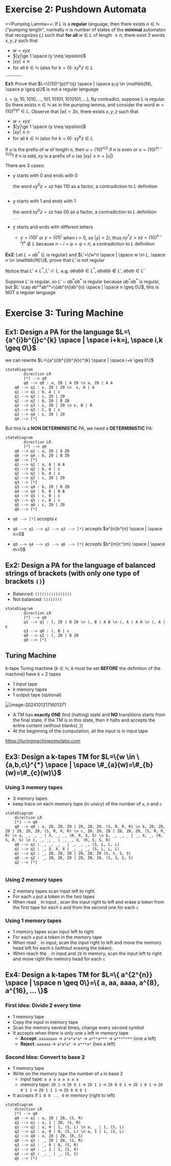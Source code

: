 # Exercise 2: Pushdown Automata

==Pumping Lamma==: If $L$ is a **regular** language, then there exists $n \in \mathbb{N}$ ("pumping length", normally $n$ is number of states of the **minimal** automaton that recognizes $L$) such that **for all** $w \in L$ of length $\ge n$, there exist 3 words $x, y, z$  such that 

* $w=xyz$
* $|y|\ge 1 \space (y \neq \epsilon)$
* $|xy| \leq n$
* for all $k \in \mathbb{N}$ (also for $k = 0$): $xy^{k}z \in L$

<img src="assets/image-20241002170858630.png" alt="image-20241002170858630" style="zoom: 25%; margin-left: 0" />



**Ex1**: Prove that $L=\{(10)^{p}1^{q} \space | \space p,q \in \mathbb{N}, \space p \geq q\}$ is not a regular language

$L =\{\epsilon, 10, 1010, ..., 101, 10101, 1010101,...\}$, By contradict, suppose $L$ is regular. So there exists $n \in \mathbb{N}$ as in the pumping lemma, and consider the word $w=(10)^{n}1^{n} \in L$. Observe that $|w|=3n$, there exists $x,y,z$ such that

* $w=xyz$
* $|y|\ge 1 \space (y \neq \epsilon)$
* $|xy| \leq n$
* for all $k \in \mathbb{N}$ (also for $k = 0$): $xy^{k}z \in L$

If $u$ is the prefix of $w$ of length $n$, then $u=(10)^{n/2}$ if n is even or $u=(10)^{(n-1)/2}1$  if n is odd, $xy$ is a prefix of $u$ (as $|xy| \leq n=|u|$)

There are 3 cases:

* y starts with 0 and ends with 0

	the word $xy^0z=xz$ has 110 as a factor, a contradiction to $L$ definition

	<img src="assets/image-20241002192444513.png" alt="image-20241002192444513" style="zoom:10%; margin-left: 0" />

* y starts with 1 and ends with 1

	the word $xy^0z=xz$ has 00 as a factor, a contradiction to $L$ definition

	<img src="assets/image-20241002192750270.png" alt="image-20241002192750270" style="zoom:10%; margin-left: 0" />

* y starts and ends with different letters
	* $y=(10)^i$ or $y=(01)^i$ when $i \gt 0$, so $|y|=2i$, thus $xy^{*}z=xz=(10)^{n-i}1^{n} \notin L$ because $n-i=p < q=n$, a contradiction to $L$ definition



**Ex2**: Let $L=ab^{*}$ ($L$ is regular) and $L'=\{w^n \space | \space w \in L, \space n \in \mathbb{N}\}$, prove that $L'$ is not regular

Notice that $L' \neq L^*, L' \subset L$, e.g. $ababb \in L^*, ababb \notin L', abab \in L'$

Suppose $L'$ is regular, so $L' \cap ab^*ab^*$ is regular because $ab^{*}ab^{*}$ is regular, but  $L' \cap ab^*ab^*=\{ab^{n}ab^{n} \space | \space n \geq 0\}$, this is NOT a regular language



# Exercise 3: Turing Machine

## Ex1: Design a PA for the language $L=\{a^{i}b^{j}c^{k} \space | \space i+k=j, \space i,k \geq 0\}$

we can rewrite $L=\{a^{i}b^{i}b^{k}c^{k} \space | \space i+k \geq 0\}$ 

```mermaid
stateDiagram
		direction LR
		[*] --> q0
		q0 --> q0 : a, Z0 | A Z0 \n a, Z0 | A A
    q0 --> q1 : ε, Z0 | Z0 \n  ε, A | A
    q1 --> q1 : b, A | ε
    q1 --> q2 : ε, Z0 | Z0
    q2 --> q2 : b, Z0 | B Z0
    q2 --> q3 : ε, Z0 | Z0 \n ε, B | B
    q3 --> q3 : C, B | ε
    q3 --> q4 : ε, Z0 | Z0
    q4 --> [*]
```

But this is a **NON DETERMINISTIC** PA, we need a **DETERMINISTIC** PA:

```mermaid
stateDiagram
		direction LR
		[*] --> q0
    q0 --> q1 : a, Z0 | A Z0
    q0 --> q4 : b, Z0 | B Z0
    q0 --> [*]
    q1 --> q1 : a, A | A A
    q1 --> q2 : b, A | ε
    q2 --> q2 : b, A | ε
    q2 --> q3 : ε, Z0 | Z0
    q3 --> [*]
    q3 --> q4 : b, Z0 | B Z0
    q4 --> q4 : b, B | B B
    q4 --> q5 : c, B | ε
    q5 --> q5 : c, B | ε
    q5 --> q6 : ε, Z0 | Z0
    q6 --> [*]
```

* `q0 --> [*]` accepts $\epsilon$

* `q0 --> q1 --> q2 --> q3 --> [*]` accepts $a^{n}b^{n} \space | \space n>0$
* `q0 --> q4 --> q5 --> q6 --> [*]` accepts $b^{m}c^{m} \space | \space m>0$



## Ex2: Design a PA for the language of balanced strings of brackets (with only one type  of brackets `()`)

* Balanced: `()(())()()(()())` 
* Not balanced: `()(()))(`

```mermaid
stateDiagram
		direction LR
		[*] --> q0
		q1 --> q1 : (, Z0 | B Z0 \n (, B | A B \n (, A | A A \n ), A | ε
		q1 --> q0 : ), B | ε
		q0 --> q1 : (, Z0 | B Z0
		q0 --> [*]
```



## Turing Machine

k-tape Turing machine ($k \in \mathbb{N}$, $k$ must be set **BEFORE** the definition of the machine) have $k+2$ tapes

* 1 input tape
* k memory tapes
* 1 output tape (optional)

<img src="assets/image-20241012171601371.png" alt="image-20241012171601371"  />

* A TM has **exactly ONE** find (halting) state and **NO** transitions starts from the final state, if the TM is in this state, then it halts and accepts the entire content (without blanks(`_`))
* At the beginning of the computation, all the input is in input tape

https://turingmachinesimulator.com



## Ex3: Design a k-tapes TM for $L=\{w \in \{a,b,c\}^{*} \space | \space \#_{a}(w)=\#_{b}(w)=\#_{c}(w)\}$

### Using 3 memory tapes

* 3 memory tapes
* keep trace on each memory tape (in unary) of the number of `a`, `b` and `c`

```mermaid
stateDiagram
	direction LR
	[*] --> q0
	q0 --> q0 : a, Z0, Z0, Z0 | Z0, Z0, Z0, (S, R, R, R) \n b, Z0, Z0, Z0 | Z0, Z0, Z0, (S, R, R, R) \n c, Z0, Z0, Z0 | Z0, Z0, Z0, (S, R, R, R) \n a, _, _, _ | X, _, _, (R, R, S, S) \n b, _, _, _ | _, X, _, (R, S, R, S) \n c, _, _, _ | _, _, X, (R, S, S, R)
	q0 --> q1 : _, _, _, _ | _, _, _, (S, L, L, L)
	q1 --> q1 : _, X, X, X | _, _, _, (S, L, L, L)
	q1 --> q2 : _, Z0, Z0, Z0 | Z0, Z0, Z0 (S, S, S, S)
	q0 --> q2 : _, Z0, Z0, Z0 | Z0, Z0, Z0, (S, S, S, S)
	q2 --> [*]
	
```



### Using 2 memory tapes

* 2 memory tapes scan input left to right
* For each `a` put a token in the two tapes
* When read `_` in input , scan the input right to left and erase a token from the first tape for each `b` and from the second one for each `c` 



### Using 1 memory tapes

* 1 memory tapes scan input left to right
* For each `a` put a token in the memory tape
* When read `_` in input, scan the input right to left and move the memory head left for each `b` (without erasing the token). 
* When reach the `_` in input and `Z0` in memory, scan the input left to right and move right the memory head for each `c`



## Ex4: Design a k-tapes TM for $L=\{ a^{2^{n}} \space | \space n \geq 0\}=\{ a, aa, aaaa, a^{8}, a^{16}, ... \}$

### First Idea: Divide 2 every time

* 1 memory tape
* Copy the input in memory tape
* Scan the memory several times, change every second symbol
* It accepts when there is only one `a` left in memory tape
	* **Accept**: `aaaaaaaa` -> `a*a*a*a*` -> `a***a***` -> `a*******` (one a left)
	* **Reject**: `aaaaaa` -> `a*a*a*` -> `a***a*` (two a left)



### Second Idea: Convert to base 2

* 1 memory tape
* Write on the memory tape the number of `a` in base 2
	* input tape: `a a a a a a a a`
	* memory tape: `Z0 1` -> `Z0 0 1`  -> `Z0 1 1` -> `Z0 0 0 1` -> `Z0 1 0 1` -> `Z0 0 1 1` -> `Z0 1 1 1` -> `Z0 0 0 0 1`
* It accepts If `1 0 0 ... 0` in memory (right to left)

```mermaid
stateDiagram
	direction LR
	[*] --> q0
	q0 --> q1 : a, Z0 | Z0, (S, R)
	q1 --> q1 : a, 1 | Z0, (S, R)
	q1 --> q2 : a, 0 | 1, (S, L) \n a, _ | 1, (S, L)
	q2 --> q2 : a, 0 | 0, (S, L) \n a, 1 | 1, (S, L)
	q2 --> q0 : a, Z0 | Z0, (R, S)
	q0 --> q3 : _, Z0 | Z0, (S, R)
	q3 --> q3 : _, 0 | 0, (S, R)
	q3 --> q4 : _, 1 | 1, (S, R)
	q4 --> q5 : _, _ | _, (S, S)
	q5 --> [*]
```

